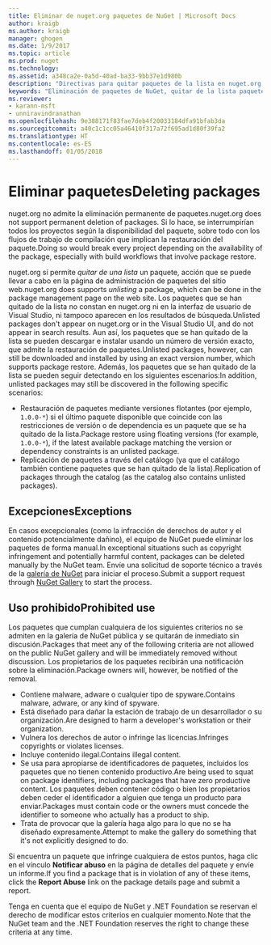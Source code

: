 ```yaml
---
title: Eliminar de nuget.org paquetes de NuGet | Microsoft Docs
author: kraigb
ms.author: kraigb
manager: ghogen
ms.date: 1/9/2017
ms.topic: article
ms.prod: nuget
ms.technology: 
ms.assetid: a348ca2e-0a5d-40ad-ba33-9bb37e1d980b
description: "Directivas para quitar paquetes de la lista en nuget.org; la eliminación permanente no se admite, excepto cuando los paquetes infringen otras directivas."
keywords: "Eliminación de paquetes de NuGet, quitar de la lista paquetes de NuGet, usos prohibidos de los paquetes"
ms.reviewer:
- karann-msft
- unniravindranathan
ms.openlocfilehash: 9e388171f83fae7deb4f20033184dfa91bfab3da
ms.sourcegitcommit: a40c1c1cc05a46410f317a72f695ad1d80f39fa2
ms.translationtype: HT
ms.contentlocale: es-ES
ms.lasthandoff: 01/05/2018
---
```

# <a name="deleting-packages"></a><span data-ttu-id="6bbe1-104">Eliminar paquetes</span><span class="sxs-lookup"><span data-stu-id="6bbe1-104">Deleting packages</span></span>

<span data-ttu-id="6bbe1-105">nuget.org no admite la eliminación permanente de paquetes.</span><span class="sxs-lookup"><span data-stu-id="6bbe1-105">nuget.org does not support permanent deletion of packages.</span></span> <span data-ttu-id="6bbe1-106">Si lo hace, se interrumpirían todos los proyectos según la disponibilidad del paquete, sobre todo con los flujos de trabajo de compilación que implican la restauración del paquete.</span><span class="sxs-lookup"><span data-stu-id="6bbe1-106">Doing so would break every project depending on the availability of the package, especially with build workflows that involve package restore.</span></span>

<span data-ttu-id="6bbe1-107">nuget.org sí permite *quitar de una lista* un paquete, acción que se puede llevar a cabo en la página de administración de paquetes del sitio web.</span><span class="sxs-lookup"><span data-stu-id="6bbe1-107">nuget.org does supports *unlisting* a package, which can be done in the package management page on the web site.</span></span> <span data-ttu-id="6bbe1-108">Los paquetes que se han quitado de la lista no constan en nuget.org ni en la interfaz de usuario de Visual Studio, ni tampoco aparecen en los resultados de búsqueda.</span><span class="sxs-lookup"><span data-stu-id="6bbe1-108">Unlisted packages don't appear on nuget.org or in the Visual Studio UI, and do not appear in search results.</span></span> <span data-ttu-id="6bbe1-109">Aun así, los paquetes que se han quitado de la lista se pueden descargar e instalar usando un número de versión exacto, que admite la restauración de paquetes.</span><span class="sxs-lookup"><span data-stu-id="6bbe1-109">Unlisted packages, however, can still be downloaded and installed by using an exact version number, which supports package restore.</span></span> <span data-ttu-id="6bbe1-110">Además, los paquetes que se han quitado de la lista se pueden seguir detectando en los siguientes escenarios:</span><span class="sxs-lookup"><span data-stu-id="6bbe1-110">In addition, unlisted packages may still be discovered in the following specific scenarios:</span></span>

- <span data-ttu-id="6bbe1-111">Restauración de paquetes mediante versiones flotantes (por ejemplo, `1.0.0-*`) si el último paquete disponible que coincide con las restricciones de versión o de dependencia es un paquete que se ha quitado de la lista.</span><span class="sxs-lookup"><span data-stu-id="6bbe1-111">Package restore using floating versions (for example, `1.0.0-*`), if the latest available package matching the version or dependency constraints is an unlisted package.</span></span>
- <span data-ttu-id="6bbe1-112">Replicación de paquetes a través del catálogo (ya que el catálogo también contiene paquetes que se han quitado de la lista).</span><span class="sxs-lookup"><span data-stu-id="6bbe1-112">Replication of packages through the catalog (as the catalog also contains unlisted packages).</span></span>

## <a name="exceptions"></a><span data-ttu-id="6bbe1-113">Excepciones</span><span class="sxs-lookup"><span data-stu-id="6bbe1-113">Exceptions</span></span>

<span data-ttu-id="6bbe1-114">En casos excepcionales (como la infracción de derechos de autor y el contenido potencialmente dañino), el equipo de NuGet puede eliminar los paquetes de forma manual.</span><span class="sxs-lookup"><span data-stu-id="6bbe1-114">In exceptional situations such as copyright infringement and potentially harmful content, packages can be deleted manually by the NuGet team.</span></span> <span data-ttu-id="6bbe1-115">Envíe una solicitud de soporte técnico a través de la [galería de NuGet](http://www.nuget.org) para iniciar el proceso.</span><span class="sxs-lookup"><span data-stu-id="6bbe1-115">Submit a support request through [NuGet Gallery](http://www.nuget.org) to start the process.</span></span>

## <a name="prohibited-use"></a><span data-ttu-id="6bbe1-116">Uso prohibido</span><span class="sxs-lookup"><span data-stu-id="6bbe1-116">Prohibited use</span></span>

<span data-ttu-id="6bbe1-117">Los paquetes que cumplan cualquiera de los siguientes criterios no se admiten en la galería de NuGet pública y se quitarán de inmediato sin discusión.</span><span class="sxs-lookup"><span data-stu-id="6bbe1-117">Packages that meet any of the following criteria are not allowed on the public NuGet gallery and will be immediately removed without discussion.</span></span> <span data-ttu-id="6bbe1-118">Los propietarios de los paquetes recibirán una notificación sobre la eliminación.</span><span class="sxs-lookup"><span data-stu-id="6bbe1-118">Package owners will, however, be notified of the removal.</span></span>

- <span data-ttu-id="6bbe1-119">Contiene malware, adware o cualquier tipo de spyware.</span><span class="sxs-lookup"><span data-stu-id="6bbe1-119">Contains malware, adware, or any kind of spyware.</span></span>
- <span data-ttu-id="6bbe1-120">Está diseñado para dañar la estación de trabajo de un desarrollador o su organización.</span><span class="sxs-lookup"><span data-stu-id="6bbe1-120">Are designed to harm a developer's workstation or their organization.</span></span>
- <span data-ttu-id="6bbe1-121">Vulnera los derechos de autor o infringe las licencias.</span><span class="sxs-lookup"><span data-stu-id="6bbe1-121">Infringes copyrights or violates licenses.</span></span>
- <span data-ttu-id="6bbe1-122">Incluye contenido ilegal.</span><span class="sxs-lookup"><span data-stu-id="6bbe1-122">Contains illegal content.</span></span>
- <span data-ttu-id="6bbe1-123">Se usa para apropiarse de identificadores de paquetes, incluidos los paquetes que no tienen contenido productivo.</span><span class="sxs-lookup"><span data-stu-id="6bbe1-123">Are being used to squat on package identifiers, including packages that have zero productive content.</span></span> <span data-ttu-id="6bbe1-124">Los paquetes deben contener código o bien los propietarios deben ceder el identificador a alguien que tenga un producto para enviar.</span><span class="sxs-lookup"><span data-stu-id="6bbe1-124">Packages must contain code or the owners must concede the identifier to someone who actually has a product to ship.</span></span>
- <span data-ttu-id="6bbe1-125">Trata de provocar que la galería haga algo para lo que no se ha diseñado expresamente.</span><span class="sxs-lookup"><span data-stu-id="6bbe1-125">Attempt to make the gallery do something that it's not explicitly designed to do.</span></span>

<span data-ttu-id="6bbe1-126">Si encuentra un paquete que infringe cualquiera de estos puntos, haga clic en el vínculo **Notificar abuso** en la página de detalles del paquete y envíe un informe.</span><span class="sxs-lookup"><span data-stu-id="6bbe1-126">If you find a package that is in violation of any of these items, click the **Report Abuse** link on the package details page and submit a report.</span></span>

<span data-ttu-id="6bbe1-127">Tenga en cuenta que el equipo de NuGet y .NET Foundation se reservan el derecho de modificar estos criterios en cualquier momento.</span><span class="sxs-lookup"><span data-stu-id="6bbe1-127">Note that the NuGet team and the .NET Foundation reserves the right to change these criteria at any time.</span></span>
